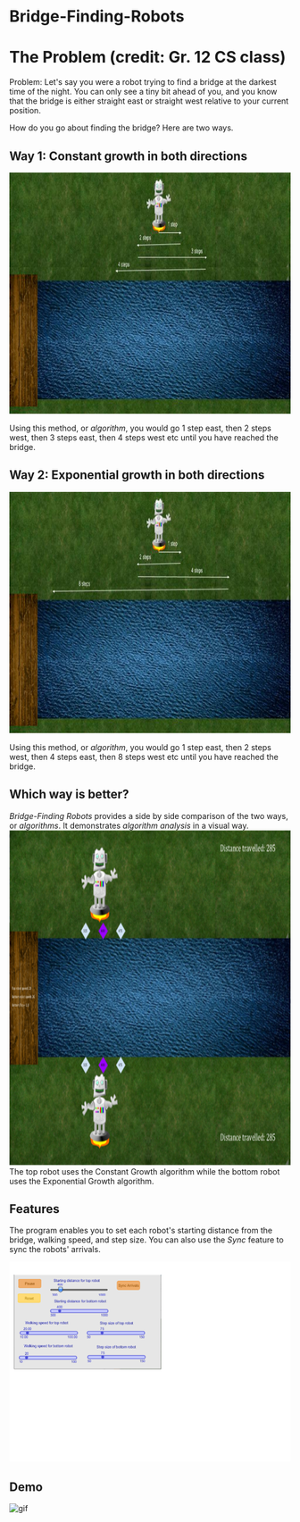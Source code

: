 # Bridge-Finding-Robots

<h1> The Problem (credit: Gr. 12 CS class)</h1>
<p>Problem: Let's say you were a robot trying to find a bridge at the darkest time of the night. You can only see a tiny bit ahead of you, and you know that the bridge is either straight east or straight west relative to your current position.</p>

<p>How do you go about finding the bridge? Here are two ways.</p>

<h2> Way 1: Constant growth in both directions </h2>
<img src="readme/cg.jpg" alt="cg" width="960" height="432">
<p> Using this method, or <i>algorithm</i>, you would go 1 step east, then 2 steps west, then 3 steps east, then 4 steps west etc until you have reached the bridge. </p>

<h2> Way 2: Exponential growth in both directions </h2>
<img src="readme/exp.jpg" alt="exp" width="960" height="432">
<p> Using this method, or <i>algorithm</i>, you would go 1 step east, then 2 steps west, then 4 steps east, then 8 steps west etc until you have reached the bridge. </p>

<h2>Which way is better?</h2>
<p> <i>Bridge-Finding Robots</i> provides a side by side comparison of the two ways, or <i>algorithms</i>. It demonstrates <i>algorithm analysis</i> in a visual way.
 
 
<img src="readme/program.png" alt="program" width="1200" height="600">
  The top robot uses the Constant Growth algorithm while the bottom robot uses the Exponential Growth algorithm.  </p>

<h2>Features</h2>
<p>The program enables you to set each robot's starting distance from the bridge, walking speed, and step size. You can also use the <i>Sync</i> feature to sync the robots' arrivals.</p>
<img src="readme/gui.png" alt="gui" width="600" height="358">

<h2>Demo</h2>
<img src="readme/Bridge-Finding Robots.gif" alt="gif" width="1200" height="600">
  
